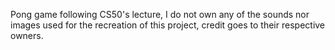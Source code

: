 Pong game following CS50's lecture, I do not own any of the sounds nor images used for the recreation of this project, credit goes to their respective owners. 